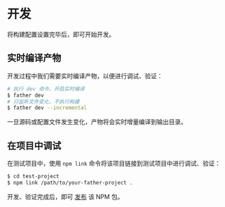 # 开发

将构建配置设置完毕后，即可开始开发。

## 实时编译产物

开发过程中我们需要实时编译产物，以便进行调试、验证：

```bash
# 执行 dev 命令，开启实时编译
$ father dev
# 只监听文件变化，不执行构建
$ father dev --incremental
```

一旦源码或配置文件发生变化，产物将会实时增量编译到输出目录。

## 在项目中调试

在测试项目中，使用 `npm link` 命令将该项目链接到测试项目中进行调试、验证：

```bash
$ cd test-project
$ npm link /path/to/your-father-project .
```

开发、验证完成后，即可 [发布](./release.md) 该 NPM 包。
